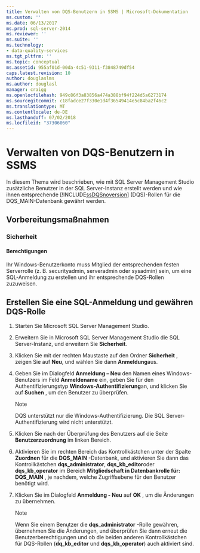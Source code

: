 ```yaml
---
title: Verwalten von DQS-Benutzern in SSMS | Microsoft-Dokumentation
ms.custom: ''
ms.date: 06/13/2017
ms.prod: sql-server-2014
ms.reviewer: ''
ms.suite: ''
ms.technology:
- data-quality-services
ms.tgt_pltfrm: ''
ms.topic: conceptual
ms.assetid: 955af01d-00da-4c51-9311-f3848749df54
caps.latest.revision: 10
author: douglaslms
ms.author: douglasl
manager: craigg
ms.openlocfilehash: 949c86f3a83856a474a388bf94f224d5a6273174
ms.sourcegitcommit: c18fadce27f330e1d4f36549414e5c84ba2f46c2
ms.translationtype: MT
ms.contentlocale: de-DE
ms.lasthandoff: 07/02/2018
ms.locfileid: "37306060"
---
```

# <a name="manage-dqs-users-in-ssms"></a>Verwalten von DQS-Benutzern in SSMS
  In diesem Thema wird beschrieben, wie mit SQL Server Management Studio zusätzliche Benutzer in der SQL Server-Instanz erstellt werden und wie ihnen entsprechende [!INCLUDE[ssDQSnoversion](../includes/ssdqsnoversion-md.md)] (DQS)-Rollen für die DQS_MAIN-Datenbank gewährt werden.  
  
##  <a name="BeforeYouBegin"></a> Vorbereitungsmaßnahmen  
  
###  <a name="Security"></a> Sicherheit  
  
####  <a name="Permissions"></a> Berechtigungen  
 Ihr Windows-Benutzerkonto muss Mitglied der entsprechenden festen Serverrolle (z. B. securityadmin, serveradmin oder sysadmin) sein, um eine SQL-Anmeldung zu erstellen und ihr entsprechende DQS-Rollen zuzuweisen.  
  
##  <a name="GrantRoles"></a> Erstellen Sie eine SQL-Anmeldung und gewähren DQS-Rolle  
  
1.  Starten Sie Microsoft SQL Server Management Studio.  
  
2.  Erweitern Sie in Microsoft SQL Server Management Studio die SQL Server-Instanz, und erweitern Sie **Sicherheit**.  
  
3.  Klicken Sie mit der rechten Maustaste auf den Ordner **Sicherheit** , zeigen Sie auf **Neu**, und wählen Sie dann **Anmeldung**aus.  
  
4.  Geben Sie im Dialogfeld **Anmeldung – Neu** den Namen eines Windows-Benutzers im Feld **Anmeldename** ein, geben Sie für den Authentifizierungstyp **Windows-Authentifizierung**an, und klicken Sie auf **Suchen** , um den Benutzer zu überprüfen.  
  
    > [!NOTE]  
    >  DQS unterstützt nur die Windows-Authentifizierung. Die SQL Server-Authentifizierung wird nicht unterstützt.  
  
5.  Klicken Sie nach der Überprüfung des Benutzers auf die Seite **Benutzerzuordnung** im linken Bereich.  
  
6.  Aktivieren Sie im rechten Bereich das Kontrollkästchen unter der Spalte **Zuordnen** für die **DQS_MAIN** -Datenbank, und aktivieren Sie dann das Kontrollkästchen **dqs_administrator**, **dqs_kb_editor**oder **dqs_kb_operator** im Bereich **Mitgliedschaft in Datenbankrolle für: DQS_MAIN** , je nachdem, welche Zugriffsebene für den Benutzer benötigt wird.  
  
7.  Klicken Sie im Dialogfeld **Anmeldung - Neu** auf **OK** , um die Änderungen zu übernehmen.  
  
    > [!NOTE]  
    >  Wenn Sie einem Benutzer die **dqs_administrator** -Rolle gewähren, übernehmen Sie die Änderungen, und überprüfen Sie dann erneut die Benutzerberechtigungen und ob die beiden anderen Kontrollkästchen für DQS-Rollen (**dq_kb_editor** und **dqs_kb_operator**) auch aktiviert sind.  
  
  
